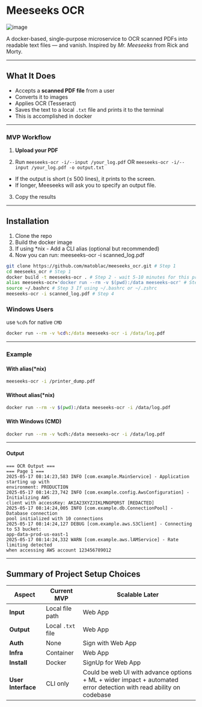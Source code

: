# Meeseeks OCR

![image](https://github.com/user-attachments/assets/bf8d39f3-25c5-448c-b669-8130326e26df)

A docker-based, single-purpose microservice to OCR scanned PDFs into readable text files — and vanish. Inspired by *Mr. Meeseeks* from Rick and Morty.

---

## What It Does

- Accepts a **scanned PDF file** from a user
- Converts it to images
- Applies OCR (Tesseract)
- Saves the text to a local `.txt` file and prints it to the terminal
- This is accomplished in docker

---

### MVP Workflow

1. **Upload your PDF**

2. Run `meeseeks-ocr -i/--input /your_log.pdf` OR `meeseeks-ocr -i/--input /your_log.pdf -o output.txt`

- If the output is short (≤ 500 lines), it prints to the screen.
- If longer, Meeseeks will ask you to specify an output file.

3. Copy the results

---

## Installation

1. Clone the repo
2. Build the docker image
3. If using *nix - Add a CLI alias (optional but recommended)
4. Now you can run: meeseeks-ocr -i scanned_log.pdf

```bash
git clone https://github.com/matoblac/meeseeks_ocr.git # Step 1
cd meeseeks_ocr # Step 1
docker build -t meeseeks-ocr . # Step 2 - wait 5-10 minutes for this process to complete
alias meeseeks-ocr='docker run --rm -v $(pwd):/data meeseeks-ocr' # Step 3 If using ~/.bashrc or ~/.zshrc
source ~/.bashrc # Step 3 If using ~/.bashrc or ~/.zshrc
meeseeks-ocr -i scanned_log.pdf # Step 4
```

### Windows Users
use `%cd%` for native `CMD`
```cmd
docker run --rm -v %cd%:/data meeseeks-ocr -i /data/log.pdf
```
---

### Example

#### With alias(*nix)

```bash
meeseeks-ocr -i /printer_dump.pdf
```

#### Without alias(*nix)

```bash
docker run --rm -v $(pwd):/data meeseeks-ocr -i /data/log.pdf
```

#### With Windows (CMD)

```bash
docker run --rm -v %cd%:/data meeseeks-ocr -i /data/log.pdf
```

---

#### Output
```
=== OCR Output ===
=== Page 1 ===
2025-05-17 08:14:23,583 INFO [com.example.MainService] - Application starting up with
environment: PRODUCTION
2025-05-17 08:14:23,742 INFO [com.example.config.AwsConfiguration] - Initializing AWS
client with accessKey: AKIA23XYZJIKLMNOPQRST [REDACTED]
2025-05-17 08:14:24,005 INFO [com.example.db.ConnectionPool] - Database connection
pool initialized with 10 connections
2025-05-17 08:14:24,127 DEBUG [com.example.aws.S3Client] - Connecting to S3 bucket:
app-data-prod-us-east-1
2025-05-17 08:14:24,332 WARN [com.example.aws.lAMService] - Rate limiting detected
when accessing AWS account 123456789012
```

---

## Summary of Project Setup Choices

| Aspect | Current MVP | Scalable Later |
|--------|-------------|----------------|
| **Input** | Local file path | Web App |
| **Output** | Local `.txt` file | Web App |
| **Auth** | None | Sign with Web App |
| **Infra** | Container | Web App |
| **Install** | Docker | SignUp for Web App |
| **User Interface** | CLI only | Could be web UI with advance options + ML + wider impact + automated error detection with read ability on codebase |



